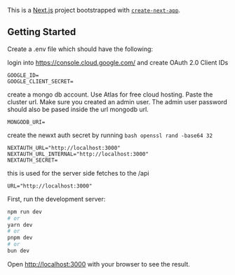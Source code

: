 This is a [Next.js](https://nextjs.org/) project bootstrapped with [`create-next-app`](https://github.com/vercel/next.js/tree/canary/packages/create-next-app).

## Getting Started

Create a .env file which should have the following:

login into https://console.cloud.google.com/ and create OAuth 2.0 Client IDs
```
GOOGLE_ID=
GOOGLE_CLIENT_SECRET=
```

create a mongo db account. Use Atlas for free cloud hosting. Paste the cluster url.
Make sure you created an admin user. The admin user password should also be pased inside the url mongodb url.
```
MONGODB_URI=
```
create the newxt auth secret by running ```bash openssl rand -base64 32```
```
NEXTAUTH_URL="http://localhost:3000"
NEXTAUTH_URL_INTERNAL="http://localhost:3000"
NEXTAUTH_SECRET=
```
this is used for the server side fetches to the /api
```
URL="http://localhost:3000"
```



First, run the development server:

```bash
npm run dev
# or
yarn dev
# or
pnpm dev
# or
bun dev
```

Open [http://localhost:3000](http://localhost:3000) with your browser to see the result.
